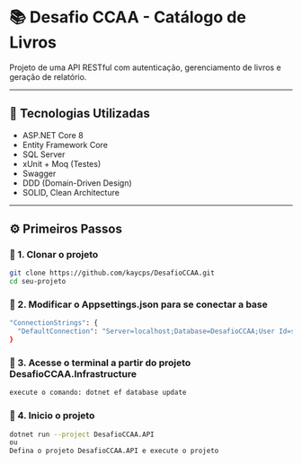 # 📚 Desafio CCAA - Catálogo de Livros

Projeto de uma API RESTful com autenticação, gerenciamento de livros e geração de relatório.

---

## 🚀 Tecnologias Utilizadas

- ASP.NET Core 8
- Entity Framework Core
- SQL Server
- xUnit + Moq (Testes)
- Swagger
- DDD (Domain-Driven Design)
- SOLID, Clean Architecture

---

## ⚙️ Primeiros Passos

### 🔧 1. Clonar o projeto
```bash
git clone https://github.com/kaycps/DesafioCCAA.git
cd seu-projeto

```
### 🔧 2. Modificar o Appsettings.json para se conectar a base
```bash
"ConnectionStrings": {
  "DefaultConnection": "Server=localhost;Database=DesafioCCAA;User Id=sa;Password=suasenha123;"
}
```
### 🔧 3. Acesse o terminal a partir do projeto DesafioCCAA.Infrastructure
```bash
execute o comando: dotnet ef database update

```
### 🔧 4. Inicio o projeto
```bash
dotnet run --project DesafioCCAA.API
ou
Defina o projeto DesafioCCAA.API e execute o projeto



